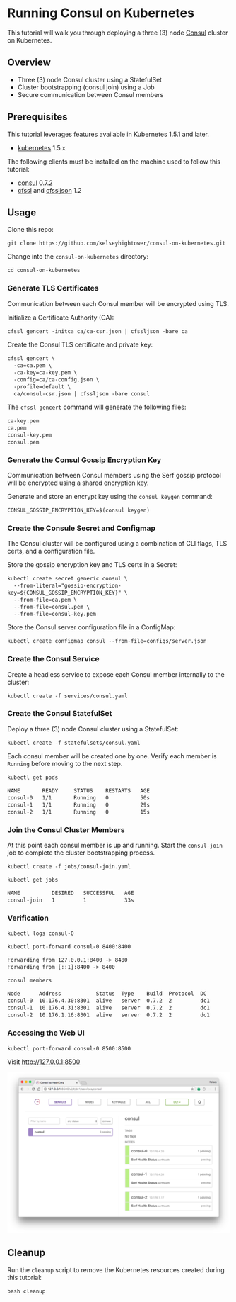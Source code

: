 # Running Consul on Kubernetes

This tutorial will walk you through deploying a three (3) node [Consul](https://www.consul.io) cluster on Kubernetes.

## Overview

* Three (3) node Consul cluster using a StatefulSet
* Cluster bootstrapping (consul join) using a Job
* Secure communication between Consul members

## Prerequisites

This tutorial leverages features available in Kubernetes 1.5.1 and later.

* [kubernetes](http://kubernetes.io/docs/getting-started-guides/binary_release) 1.5.x

The following clients must be installed on the machine used to follow this tutorial:

* [consul](https://www.consul.io/downloads.html) 0.7.2
* [cfssl](https://pkg.cfssl.org) and [cfssljson](https://pkg.cfssl.org) 1.2

## Usage

Clone this repo:

```
git clone https://github.com/kelseyhightower/consul-on-kubernetes.git
```

Change into the `consul-on-kubernetes` directory:

```
cd consul-on-kubernetes
```

### Generate TLS Certificates

Communication between each Consul member will be encrypted using TLS.

Initialize a Certificate Authority (CA):

```
cfssl gencert -initca ca/ca-csr.json | cfssljson -bare ca
```

Create the Consul TLS certificate and private key:

```
cfssl gencert \
  -ca=ca.pem \
  -ca-key=ca-key.pem \
  -config=ca/ca-config.json \
  -profile=default \
  ca/consul-csr.json | cfssljson -bare consul
```

The `cfssl gencert` command will generate the following files:

```
ca-key.pem
ca.pem
consul-key.pem
consul.pem
```

### Generate the Consul Gossip Encryption Key

Communication between Consul members using the Serf gossip protocol will be encrypted using a shared encryption key.

Generate and store an encrypt key using the `consul keygen` command:

```
CONSUL_GOSSIP_ENCRYPTION_KEY=$(consul keygen)
```

### Create the Consule Secret and Configmap

The Consul cluster will be configured using a combination of CLI flags, TLS certs, and a configuration file.

Store the gossip encryption key and TLS certs in a Secret:

```
kubectl create secret generic consul \
  --from-literal="gossip-encryption-key=${CONSUL_GOSSIP_ENCRYPTION_KEY}" \
  --from-file=ca.pem \
  --from-file=consul.pem \
  --from-file=consul-key.pem
```

Store the Consul server configuration file in a ConfigMap:

```
kubectl create configmap consul --from-file=configs/server.json
```

### Create the Consul Service

Create a headless service to expose each Consul member internally to the cluster:

```
kubectl create -f services/consul.yaml
```

### Create the Consul StatefulSet

Deploy a three (3) node Consul cluster using a StatefulSet:

```
kubectl create -f statefulsets/consul.yaml
```

Each consul member will be created one by one. Verify each member is `Running` before moving to the next step.

```
kubectl get pods
```
```
NAME       READY     STATUS    RESTARTS   AGE
consul-0   1/1       Running   0          50s
consul-1   1/1       Running   0          29s
consul-2   1/1       Running   0          15s
```

### Join the Consul Cluster Members

At this point each consul member is up and running. Start the `consul-join` job to complete the cluster bootstrapping process.

```
kubectl create -f jobs/consul-join.yaml
```

```
kubectl get jobs
```
```
NAME          DESIRED   SUCCESSFUL   AGE
consul-join   1         1            33s
```

### Verification

```
kubectl logs consul-0
```

```
kubectl port-forward consul-0 8400:8400
```
```
Forwarding from 127.0.0.1:8400 -> 8400
Forwarding from [::1]:8400 -> 8400
```

```
consul members
```
```
Node      Address           Status  Type    Build  Protocol  DC
consul-0  10.176.4.30:8301  alive   server  0.7.2  2         dc1
consul-1  10.176.4.31:8301  alive   server  0.7.2  2         dc1
consul-2  10.176.1.16:8301  alive   server  0.7.2  2         dc1
```

### Accessing the Web UI

```
kubectl port-forward consul-0 8500:8500
```

Visit http://127.0.0.1:8500

![Image of Consul UI](images/consul-ui.png)

## Cleanup

Run the `cleanup` script to remove the Kubernetes resources created during this tutorial:

```
bash cleanup
```

